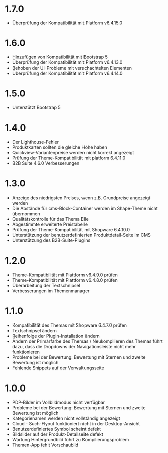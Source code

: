 # 1.7.0
- Überprüfung der Kompatibilität mit Platform v6.4.15.0

# 1.6.0
- Hinzufügen von Kompatibilität mit Bootstrap 5
- Überprüfung der Kompatibilität mit Platform v6.4.13.0
- Behoben der UI-Probleme mit verschachtelten Elementen
- Überprüfung der Kompatibilität mit Platform v6.4.14.0

# 1.5.0
- Unterstützt Bootstrap 5

# 1.4.0
- Der Lighthouse-Fehler
- Produktkarten sollten die gleiche Höhe haben
- Quickview-Variantenpreise werden nicht korrekt angezeigt
- Prüfung der Theme-Kompatibilität mit platform 6.4.11.0
- B2B Suite 4.6.0 Verbesserungen

# 1.3.0
- Anzeige des niedrigsten Preises, wenn z.B. Grundpreise angezeigt werden
- Die Abstände für cms-Block-Container werden im Shape-Theme nicht übernommen
- Qualitätskontrolle für das Thema Elle
- Abgestimmte erweiterte Preistabelle
- Prüfung der Theme-Kompatibilität mit Shopware 6.4.10.0
- Unterstützung der benutzerdefinierten Produktdetail-Seite im CMS
- Unterstützung des B2B-Suite-Plugins

# 1.2.0
- Theme-Kompatibilität mit Plattform v6.4.9.0 prüfen
- Theme-Kompatibilität mit Plattform v6.4.8.0 prüfen
- Überarbeitung der Textschnipsel
- Verbesserungen im Themenmanager

# 1.1.0
- Kompatibilität des Themas mit Shopware 6.4.7.0 prüfen
- Textschnipsel ändern
- Reihenfolge der Plugin-Installation ändern
- Ändern der Primärfarbe des Themas / Neukompilieren des Themas führt dazu, dass die Dropdowns der Navigationsleiste
  nicht mehr funktionieren
- Probleme bei der Bewertung: Bewertung mit Sternen und zweite Bewertung ist möglich
- Fehlende Snippets auf der Verwaltungsseite

# 1.0.0
- PDP-Bilder im Vollbildmodus nicht verfügbar
- Probleme bei der Bewertung: Bewertung mit Sternen und zweite Bewertung ist möglich
- Kategorienamen werden nicht vollständig angezeigt
- Cloud - Such-Flyout funktioniert nicht in der Desktop-Ansicht
- Benutzerdefiniertes Symbol scheint defekt
- Bildslider auf der Produkt-Detailseite defekt
- Wartung Hintergrundbild führt zu Kompilierungsproblem
- Themen-App fehlt Vorschaubild
